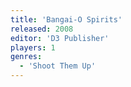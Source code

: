 ```yaml
---
title: 'Bangai-O Spirits'
released: 2008
editor: 'D3 Publisher'
players: 1
genres:
  - 'Shoot Them Up'
---
```

